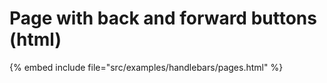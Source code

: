 # Page with back and forward buttons (html)

{% embed include file="src/examples/handlebars/pages.html" %}




